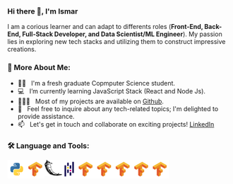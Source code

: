 ### Hi there 👋, I'm Ismar

I am a corious learner and can adapt to differents roles (**Front-End, Back-End, Full-Stack Developer, and Data Scientist/ML Engineer**). My passion lies in exploring new tech stacks and utilizing them to construct impressive creations.

### 🫣 More About Me:

- 🧑‍🎓 &nbsp; I'm a fresh graduate Copmputer Science student. 
- 💻 &nbsp; I’m currently learning JavaScript Stack (React and Node Js).
- 👨🏻‍💻 &nbsp; Most of my projects are available on [Github](https://github.com/ismarapw?tab=repositories).
- 💬 &nbsp; Feel free to inquire about any tech-related topics; I'm delighted to provide assistance.
- 📫 &nbsp; Let's get in touch and collaborate on exciting projects! [LinkedIn](https://www.linkedin.com/in/rahul-jha98/)

### 🛠 Language and Tools:
<a href="https://pytorch.org/" target="_blank"> <img align="left" src="https://github.com/ismarapw/ismarapw/blob/main/assets/python.svg" alt="pytorch" height="42px"/> </a> 
<a href="https://pytorch.org/" target="_blank"> <img align="left" src="https://github.com/ismarapw/ismarapw/blob/main/assets/tensorflow.svg" alt="pytorch" height="42px"/> </a> 
<a href="https://pytorch.org/" target="_blank"> <img align="left" src="https://github.com/ismarapw/ismarapw/blob/main/assets/flask.svg" alt="pytorch" height="36px"/> </a> 
<a href="https://pytorch.org/" target="_blank"> <img align="left" src="https://github.com/ismarapw/ismarapw/blob/main/assets/pandas.svg" alt="pytorch" height="42px"/> </a> 
<a href="https://pytorch.org/" target="_blank"> <img align="left" src="https://github.com/ismarapw/ismarapw/blob/main/assets/tensorflow.svg" alt="pytorch" height="42px"/> </a> 
<a href="https://pytorch.org/" target="_blank"> <img align="left" src="https://github.com/ismarapw/ismarapw/blob/main/assets/tensorflow.svg" alt="pytorch" height="42px"/> </a> 
<a href="https://pytorch.org/" target="_blank"> <img align="left" src="https://github.com/ismarapw/ismarapw/blob/main/assets/tensorflow.svg" alt="pytorch" height="42px"/> </a> 
<a href="https://pytorch.org/" target="_blank"> <img align="left" src="https://github.com/ismarapw/ismarapw/blob/main/assets/tensorflow.svg" alt="pytorch" height="42px"/> </a> 
<a href="https://pytorch.org/" target="_blank"> <img align="left" src="https://github.com/ismarapw/ismarapw/blob/main/assets/tensorflow.svg" alt="pytorch" height="42px"/> </a> 




